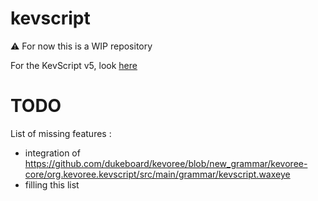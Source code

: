 # kevscript
:warning: For now this is a WIP repository  

For the KevScript v5, look [here](https://github.com/dukeboard/kevoree/tree/master/kevoree-core/org.kevoree.kevscript)

# TODO
List of missing features :
 * integration of https://github.com/dukeboard/kevoree/blob/new_grammar/kevoree-core/org.kevoree.kevscript/src/main/grammar/kevscript.waxeye
 * filling this list